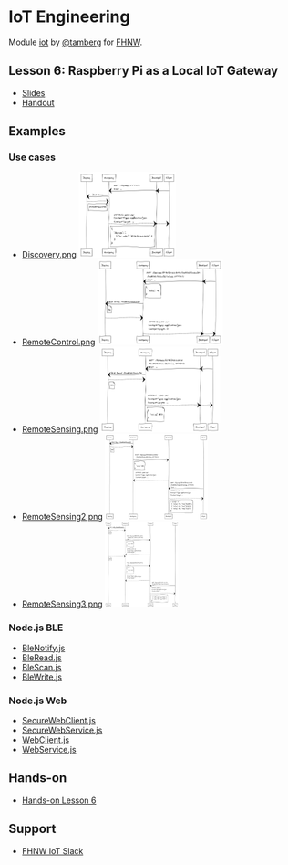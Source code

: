# IoT Engineering
Module [iot](https://www.fhnw.ch/de/studium/module/9280188) by [@tamberg](https://twitter.com/tamberg) for [FHNW](https://www.fhnw.ch/).

## Lesson 6: Raspberry Pi as a Local IoT Gateway
- [Slides](http://www.tamberg.org/fhnw/2019/IoT06RaspberryPiGateway.pdf)
- [Handout](http://www.tamberg.org/fhnw/2019/IoT06RaspberryPiGatewayHandout.pdf)

## Examples
### Use cases
- [Discovery.png](Discovery.png)
    <img src="Discovery.png" height="150"/>
- [RemoteControl.png](RemoteControl.png)
    <img src="RemoteControl.png" height="150"/>
- [RemoteSensing.png](RemoteSensing.png)
    <img src="RemoteSensing.png" height="150"/>
- [RemoteSensing2.png](RemoteSensing2.png)
    <img src="RemoteSensing2.png" height="150"/>
- [RemoteSensing3.png](RemoteSensing3.png)
    <img src="RemoteSensing3.png" height="150"/>

### Node.js BLE
- [BleNotify.js](Nodejs/BleNotify.js)
- [BleRead.js](Nodejs/BleRead.js)
- [BleScan.js](Nodejs/BleScan.js)
- [BleWrite.js](Nodejs/BleWrite.js)

### Node.js Web
- [SecureWebClient.js](Nodejs/SecureWebClient.js)
- [SecureWebService.js](Nodejs/SecureWebService.js)
- [WebClient.js](Nodejs/WebClient.js)
- [WebService.js](Nodejs/WebService.js)

## Hands-on
- [Hands-on Lesson 6](../../../../fhnw-iot-work-06/blob/master/README.md)

## Support
- [FHNW IoT Slack](https://fhnw-iot.slack.com/)
